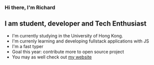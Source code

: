 ### Hi there, I'm Richard


## I am student, developer and Tech Enthusiast
- I'm currently studying in the University of Hong Kong.
- I'm currenly learning and developing fullstack applications with JS
- I'm a fast typer
- Goal this year: contribute more to open source project
- You may as well check out [my website](https://manyan-chan.github.io/)

